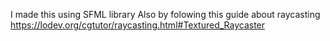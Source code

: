 I made this using SFML library
Also by folowing this guide about raycasting https://lodev.org/cgtutor/raycasting.html#Textured_Raycaster
